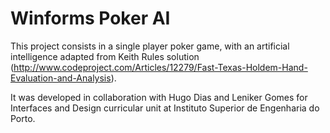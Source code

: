 # Winforms Poker AI

This project consists in a single player poker game, with an artificial intelligence adapted from Keith Rules solution (http://www.codeproject.com/Articles/12279/Fast-Texas-Holdem-Hand-Evaluation-and-Analysis). 

It was developed in collaboration with Hugo Dias and Leniker Gomes for Interfaces and Design curricular unit at Instituto Superior de Engenharia do Porto.

